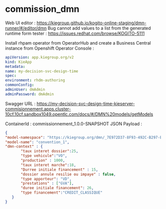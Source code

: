 # commission_dmn

Web UI editor : https://kiegroup.github.io/kogito-online-staging/dmn-runner/#/editor/dmn
Bug cannot add values to a list from the generated runtime form tester : https://issues.redhat.com/browse/KOGITO-5111

Install rhpam operator from OperatorHub and create a Business Central instance from Openshift Operator Console :
```yaml
apiVersion: app.kiegroup.org/v2
kind: KieApp
metadata:
name: my-decision-svc-design-time
spec:
environment: rhdm-authoring
commonConfig:
adminUser: dmAdmin
adminPassword: dmAdmin
```
Swagger URL : https://my-decision-svc-design-time-kieserver-commisionnement.apps.cluster-10cf.10cf.sandbox1049.opentlc.com/docs/#/DMN%20models/getModels


ContainerId : commissionnement_1.0.0-SNAPSHOT
JSON Payload : 
```json
{
"model-namespace": "https://kiegroup.org/dmn/_7E972D37-8F93-492C-B297-BAECE5AC7838",
"model-name": "convention_1",
"dmn-context" : {
       "taux interet dossier":25,
       "type vehicule":"VO",
       "production" : 1000, 
       "taux interet marche":18,
       "Durree initiale financement" : 15, 
       "dossier annule resilie ou impaye" : false, 
       "type apporteur": "VD",
       "prestations" : ["GVA"],
       "duree initiale financement": 26,
       "type financement":"CREDIT_CLASSIQUE"
   }
}
```
